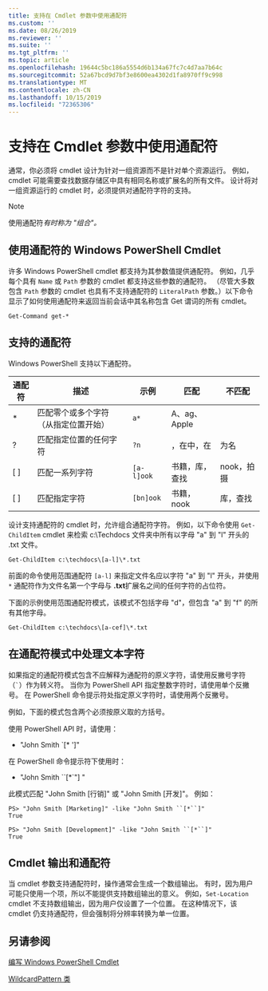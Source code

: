 ```yaml
---
title: 支持在 Cmdlet 参数中使用通配符
ms.custom: ''
ms.date: 08/26/2019
ms.reviewer: ''
ms.suite: ''
ms.tgt_pltfrm: ''
ms.topic: article
ms.openlocfilehash: 19644c5bc186a5554d6b134a67fc7c4d7aa7b64c
ms.sourcegitcommit: 52a67bcd9d7bf3e8600ea4302d1fa8970ff9c998
ms.translationtype: MT
ms.contentlocale: zh-CN
ms.lasthandoff: 10/15/2019
ms.locfileid: "72365306"
---
```

# <a name="supporting-wildcard-characters-in-cmdlet-parameters"></a>支持在 Cmdlet 参数中使用通配符

通常，你必须将 cmdlet 设计为针对一组资源而不是针对单个资源运行。 例如，cmdlet 可能需要查找数据存储区中具有相同名称或扩展名的所有文件。 设计将对一组资源运行的 cmdlet 时，必须提供对通配符字符的支持。

> [!NOTE]
> 使用通配符*有时称为 "组合"。*

## <a name="windows-powershell-cmdlets-that-use-wildcards"></a>使用通配符的 Windows PowerShell Cmdlet

 许多 Windows PowerShell cmdlet 都支持为其参数值提供通配符。 例如，几乎每个具有 `Name` 或 `Path` 参数的 cmdlet 都支持这些参数的通配符。 （尽管大多数包含 `Path` 参数的 cmdlet 也具有不支持通配符的 `LiteralPath` 参数。）以下命令显示了如何使用通配符来返回当前会话中其名称包含 Get 谓词的所有 cmdlet。

 `Get-Command get-*`

## <a name="supported-wildcard-characters"></a>支持的通配符

Windows PowerShell 支持以下通配符。

| 通配符 |                             描述                             |  示例   |     匹配      | 不匹配 |
| -------- | ------------------------------------------------------------------- | ---------- | ---------------- | -------------- |
| *        | 匹配零个或多个字符（从指定位置开始） | `a*`       | A、ag、Apple     |                |
| ?        | 匹配指定位置的任何字符                     | `?n`       | ，在中，在       | 为名            |
| [ ]      | 匹配一系列字符                                       | `[a-l]ook` | 书籍，库，查找 | nook，拍摄     |
| [ ]      | 匹配指定字符                                    | `[bn]ook`  | 书籍，nook       | 库，查找     |

设计支持通配符的 cmdlet 时，允许组合通配符字符。 例如，以下命令使用 `Get-ChildItem` cmdlet 来检索 c:\Techdocs 文件夹中所有以字母 "a" 到 "l" 开头的 .txt 文件。

`Get-ChildItem c:\techdocs\[a-l]\*.txt`

前面的命令使用范围通配符 `[a-l]` 来指定文件名应以字符 "a" 到 "l" 开头，并使用 `*` 通配符作为文件名第一个字母与 **.txt**扩展名之间的任何字符的占位符。

下面的示例使用范围通配符模式，该模式不包括字母 "d"，但包含 "a" 到 "f" 的所有其他字母。

`Get-ChildItem c:\techdocs\[a-cef]\*.txt`

## <a name="handling-literal-characters-in-wildcard-patterns"></a>在通配符模式中处理文本字符

如果指定的通配符模式包含不应解释为通配符的原义字符，请使用反撇号字符（`` ` ``）作为转义符。 当你为 PowerShell API 指定整数字符时，请使用单个反撇号。 在 PowerShell 命令提示符处指定原义字符时，请使用两个反撇号。

例如，下面的模式包含两个必须按原义取的方括号。

使用 PowerShell API 时，请使用：

- "John Smith \`[* ']"

在 PowerShell 命令提示符下使用时：

- "John Smith \`\`[*\`"] "

此模式匹配 "John Smith [行销]" 或 "John Smith [开发]"。 例如：

```
PS> "John Smith [Marketing]" -like "John Smith ``[*``]"
True

PS> "John Smith [Development]" -like "John Smith ``[*``]"
True
```

## <a name="cmdlet-output-and-wildcard-characters"></a>Cmdlet 输出和通配符

当 cmdlet 参数支持通配符时，操作通常会生成一个数组输出。
有时，因为用户可能只使用一个项，所以不能提供支持数组输出的意义。 例如，`Set-Location` cmdlet 不支持数组输出，因为用户仅设置了一个位置。 在这种情况下，该 cmdlet 仍支持通配符，但会强制将分辨率转换为单一位置。

## <a name="see-also"></a>另请参阅

[编写 Windows PowerShell Cmdlet](./writing-a-windows-powershell-cmdlet.md)

[WildcardPattern 类](/dotnet/api/system.management.automation.wildcardpattern)
